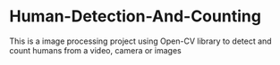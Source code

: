 # Human-Detection-And-Counting
This is a image processing project using Open-CV library to detect and count humans from a video, camera or images

